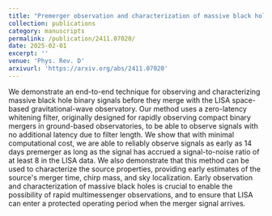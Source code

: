 ```yaml
---
title: "Premerger observation and characterization of massive black hole binaries"
collection: publications
category: manuscripts
permalink: /publication/2411.07020/
date: 2025-02-01
excerpt: ''
venue: 'Phys. Rev. D'
arxivurl: 'https://arxiv.org/abs/2411.07020'
---
```

<p>We demonstrate an end-to-end technique for observing and characterizing massive black hole binary signals before they merge with the LISA space-based gravitational-wave observatory. Our method uses a zero-latency whitening filter, originally designed for rapidly observing compact binary mergers in ground-based observatories, to be able to observe signals with no additional latency due to filter length. We show that with minimal computational cost, we are able to reliably observe signals as early as 14 days premerger as long as the signal has accrued a signal-to-noise ratio of at least 8 in the LISA data. We also demonstrate that this method can be used to characterize the source properties, providing early estimates of the source's merger time, chirp mass, and sky localization. Early observation and characterization of massive black holes is crucial to enable the possibility of rapid multimessenger observations, and to ensure that LISA can enter a protected operating period when the merger signal arrives.</p>
